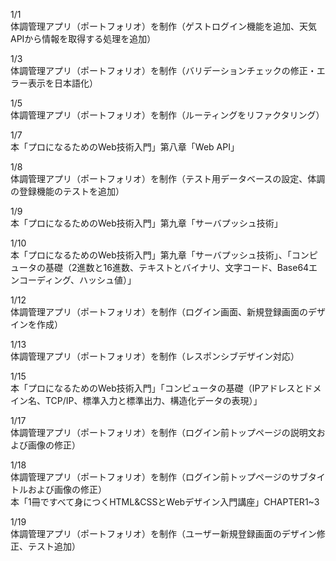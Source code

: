 1/1<br>
体調管理アプリ（ポートフォリオ）を制作（ゲストログイン機能を追加、天気APIから情報を取得する処理を追加）<br>

1/3<br>
体調管理アプリ（ポートフォリオ）を制作（バリデーションチェックの修正・エラー表示を日本語化）<br>

1/5<br>
体調管理アプリ（ポートフォリオ）を制作（ルーティングをリファクタリング）<br>

1/7<br>
本「プロになるためのWeb技術入門」第八章「Web API」<br>

1/8<br>
体調管理アプリ（ポートフォリオ）を制作（テスト用データベースの設定、体調の登録機能のテストを追加）<br>

1/9<br>
本「プロになるためのWeb技術入門」第九章「サーバプッシュ技術」<br>

1/10<br>
本「プロになるためのWeb技術入門」第九章「サーバプッシュ技術」、「コンピュータの基礎（2進数と16進数、テキストとバイナリ、文字コード、Base64エンコーディング、ハッシュ値）」<br>

1/12<br>
体調管理アプリ（ポートフォリオ）を制作（ログイン画面、新規登録画面のデザインを作成）<br>

1/13<br>
体調管理アプリ（ポートフォリオ）を制作（レスポンシブデザイン対応）<br>

1/15<br>
本「プロになるためのWeb技術入門」「コンピュータの基礎（IPアドレスとドメイン名、TCP/IP、標準入力と標準出力、構造化データの表現）」<br>

1/17<br>
体調管理アプリ（ポートフォリオ）を制作（ログイン前トップページの説明文および画像の修正）<br>

1/18<br>
体調管理アプリ（ポートフォリオ）を制作（ログイン前トップページのサブタイトルおよび画像の修正）<br>
本「1冊ですべて身につくHTML&CSSとWebデザイン入門講座」CHAPTER1~3<br>

1/19<br>
体調管理アプリ（ポートフォリオ）を制作（ユーザー新規登録画面のデザイン修正、テスト追加）<br>